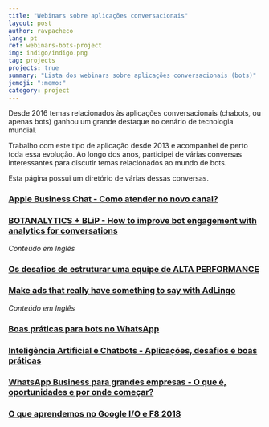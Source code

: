 ```yaml
---
title: "Webinars sobre aplicações conversacionais"
layout: post
author: ravpacheco
lang: pt
ref: webinars-bots-project
img: indigo/indigo.png
tag: projects
projects: true
summary: "Lista dos webinars sobre aplicações conversacionais (bots)"
jemoji: ":memo:"
category: project
---
```


Desde 2016 temas relacionados às aplicações conversacionais (chabots, ou apenas bots) ganhou um grande destaque no cenário de tecnologia mundial.  

Trabalho com este tipo de aplicação desde 2013 e acompanhei de perto toda essa evolução. Ao longo dos anos, participei de várias conversas interessantes para discutir temas relacionados ao mundo de bots.

Esta página possui um diretório de várias dessas conversas.

### [Apple Business Chat - Como atender no novo canal?](https://conversa.take.net/apple-business-chat)

### [BOTANALYTICS + BLiP - How to improve bot engagement with analytics for conversations](https://conversa.take.net/botanalytics-blip)
*Conteúdo em Inglês*

### [Os desafios de estruturar uma equipe de ALTA PERFORMANCE](https://conversa.take.net/webinar-equipe-de-alta-performance)

### [Make ads that really have something to say with AdLingo](http://blip.ai/webinar-adlingo)
*Conteúdo em Inglês*

### [Boas práticas para bots no WhatsApp](https://conversa.take.net/webinar-boas-praticas-no-whatsapp)

### [Inteligência Artificial e Chatbots - Aplicações, desafios e boas práticas](https://conversa.take.net/webinar-inteligencia-artificial)

### [WhatsApp Business para grandes empresas - O que é, oportunidades e por onde começar?](https://conversa.take.net/webinar-inteligencia-artificial)

### [O que aprendemos no Google I/O e F8 2018](https://conversa.take.net/webinar-aprendizados-googleio-f8)